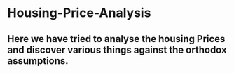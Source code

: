 # Housing-Price-Analysis
## Here we have tried to analyse the housing Prices and discover various things against the orthodox assumptions.

